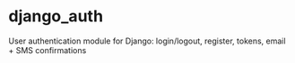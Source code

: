 # django_auth
User authentication module for Django: login/logout, register, tokens, email + SMS confirmations
